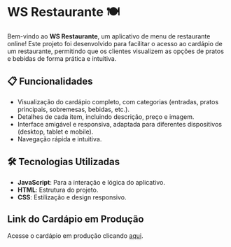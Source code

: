 # WS Restaurante 🍽️

Bem-vindo ao **WS Restaurante**, um aplicativo de menu de restaurante online! Este projeto foi desenvolvido para facilitar o acesso ao cardápio de um restaurante, permitindo que os clientes visualizem as opções de pratos e bebidas de forma prática e intuitiva.

## 📋 Funcionalidades

- Visualização do cardápio completo, com categorias (entradas, pratos principais, sobremesas, bebidas, etc.).
- Detalhes de cada item, incluindo descrição, preço e imagem.
- Interface amigável e responsiva, adaptada para diferentes dispositivos (desktop, tablet e mobile).
- Navegação rápida e intuitiva.

## 🛠️ Tecnologias Utilizadas

- **JavaScript**: Para a interação e lógica do aplicativo.
- **HTML**: Estrutura do projeto.
- **CSS**: Estilização e design responsivo.

## Link do Cardápio em Produção

Acesse o cardápio em produção clicando [aqui](https://restaurante-teste.netlify.app/).
